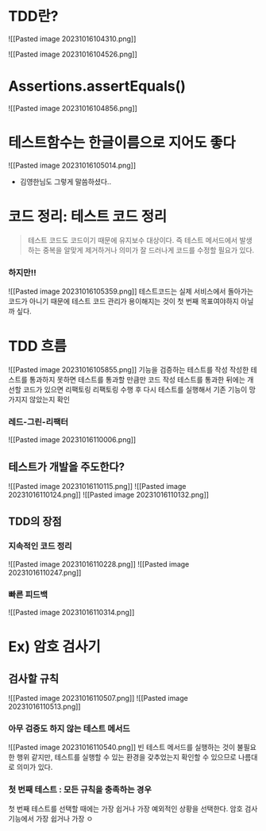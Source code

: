 # TDD란?
![[Pasted image 20231016104310.png]]

![[Pasted image 20231016104526.png]]

# Assertions.assertEquals()
![[Pasted image 20231016104856.png]]

# 테스트함수는 한글이름으로 지어도 좋다
![[Pasted image 20231016105014.png]]
+ 김영한님도 그렇게 말씀하셨다..

# 코드 정리: 테스트 코드 정리
> 테스트 코드도 코드이기 때문에 유지보수 대상이다. 즉 테스트 메서드에서 발생하는 중복을 알맞게 제거하거나 의미가 잘 드러나게 코드를 수정할 필요가 있다.

### 하지만!!
![[Pasted image 20231016105359.png]]
테스트코드는 실제 서비스에서 돌아가는 코드가 아니기 때문에 테스트 코드 관리가 용이해지는 것이 첫 번째 목표여야하지 아닐까 싶다.

# TDD 흐름
![[Pasted image 20231016105855.png]]
기능을 검증하는 테스트를 작성
작성한 테스트를 통과하지 못하면 테스트를 통과할 만큼만 코드 작성
테스트를 통과한 뒤에는 개선할 코드가 있으면 리팩토링
리팩토링 수행 후 다시 테스트를 실행해서 기존 기능이 망가지지 않았는지 확인

### 레드-그린-리팩터
![[Pasted image 20231016110006.png]]

## 테스트가 개발을 주도한다?
![[Pasted image 20231016110115.png]]
![[Pasted image 20231016110124.png]]
![[Pasted image 20231016110132.png]]

## TDD의 장점
### 지속적인 코드 정리
![[Pasted image 20231016110228.png]]
![[Pasted image 20231016110247.png]]

### 빠른 피드백
![[Pasted image 20231016110314.png]]

# Ex) 암호 검사기
## 검사할 규칙
![[Pasted image 20231016110507.png]]
![[Pasted image 20231016110513.png]]

### 아무 검증도 하지 않는 테스트 메서드
![[Pasted image 20231016110540.png]]
빈 테스트 메서드를 실행하는 것이 불필요한 행위 같지만, 테스트를 실행할 수 있는 환경을 갖추었는지 확인할 수 있으므로 나름대로 의미가 있다.

### 첫 번째 테스트 : 모든 규칙을 충족하는 경우
첫 번째 테스트를 선택할 때에는 가장 쉽거나 가장 예외적인 상황을 선택한다.
암호 검사 기능에서 가장 쉽거나 가장 ㅇ
